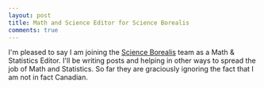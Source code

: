```yaml
---
layout: post
title: Math and Science Editor for Science Borealis
comments: true
---
```


I'm pleased to say I am joining the [Science Borealis](http://scienceborealis.ca/) team as a Math & Statistics Editor. I'll be writing posts and helping in other ways to spread the job of Math and Statistics. So far they are graciously ignoring the fact that I am not in fact Canadian.
